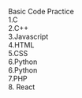 Basic Code Practice <br>
1.C <br>
2.C++ <br>
3.Javascript <br>
4.HTML <br>
5.CSS <br>
6.Python <br>
6.Python <br>
7.PHP <br>
8. React
